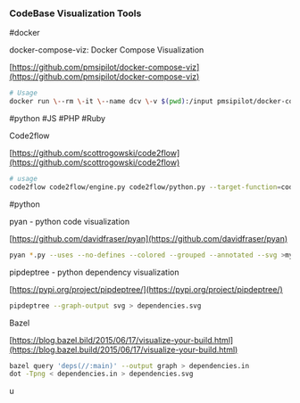 ### CodeBase Visualization Tools


#docker


docker-compose-viz: Docker Compose Visualization

[https://github.com/pmsipilot/docker-compose-viz](https://github.com/pmsipilot/docker-compose-viz)

```Bash
# Usage
docker run \--rm \-it \--name dcv \-v $(pwd):/input pmsipilot/docker-compose-viz render \-m image docker-compose.yml

```


#python #JS #PHP #Ruby


Code2flow

[https://github.com/scottrogowski/code2flow](https://github.com/scottrogowski/code2flow)

```Bash
# usage
code2flow code2flow/engine.py code2flow/python.py --target-function=code2flow --downstream-depth=3
```


#python


pyan - python code visualization

[https://github.com/davidfraser/pyan](https://github.com/davidfraser/pyan)

```Bash
pyan *.py --uses --no-defines --colored --grouped --annotated --svg >myuses.svg
```


pipdeptree - python dependency visualization  
  
[https://pypi.org/project/pipdeptree/](https://pypi.org/project/pipdeptree/)

```Bash
pipdeptree --graph-output svg > dependencies.svg
```


Bazel

[https://blog.bazel.bild/2015/06/17/visualize-your-build.html](https://blog.bazel.build/2015/06/17/visualize-your-build.html)

```Bash
bazel query 'deps(//:main)' --output graph > dependencies.in
dot -Tpng < dependencies.in > dependencies.svg
```

u
